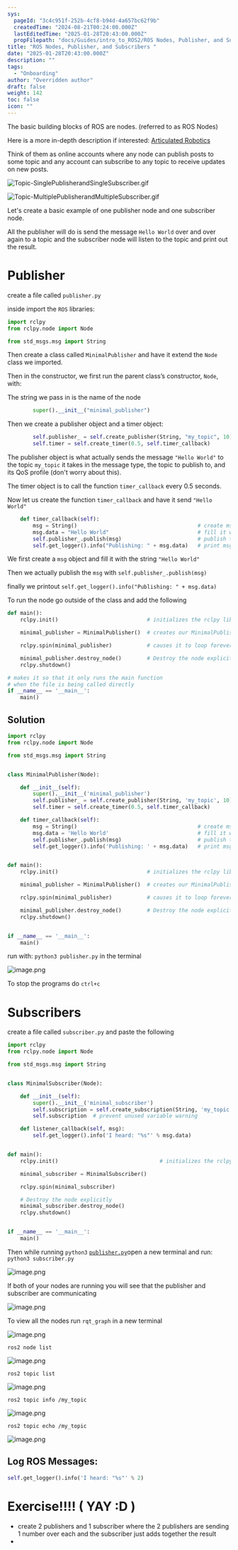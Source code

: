 ```yaml
---
sys:
  pageId: "3c4c951f-252b-4cf8-b94d-4a657bc62f9b"
  createdTime: "2024-08-21T00:24:00.000Z"
  lastEditedTime: "2025-01-28T20:43:00.000Z"
  propFilepath: "docs/Guides/intro_to_ROS2/ROS Nodes, Publisher, and Subscribers .md"
title: "ROS Nodes, Publisher, and Subscribers "
date: "2025-01-28T20:43:00.000Z"
description: ""
tags:
  - "Onboarding"
author: "Overridden author"
draft: false
weight: 142
toc: false
icon: ""
---
```


The basic building blocks of ROS are nodes. (referred to as ROS Nodes)

Here is a more in-depth description if interested: [Articulated Robotics](https://articulatedrobotics.xyz/tutorials/ready-for-ros/ros-overview#2-nodes)

Think of them as online accounts where any node can publish posts to some topic and any account can subscribe to any topic to receive updates on new posts.

![Topic-SinglePublisherandSingleSubscriber.gif](https://docs.ros.org/en/humble/_images/Topic-SinglePublisherandSingleSubscriber.gif)

![Topic-MultiplePublisherandMultipleSubscriber.gif](https://docs.ros.org/en/humble/_images/Topic-MultiplePublisherandMultipleSubscriber.gif)

Let's create a basic example of one publisher node and one subscriber node.

All the publisher will do is send the message `Hello World` over and over again to a topic and the subscriber node will listen to the topic and print out the result.

# Publisher

create a file called `publisher.py` 

inside import the `ROS` libraries:

```python
import rclpy
from rclpy.node import Node

from std_msgs.msg import String
```

Then create a class called `MinimalPublisher` and have it extend the `Node` class we imported.

Then in the constructor, we first run the parent class’s constructor, `Node`, with:

The string we pass in is the name of the node

```python
        super().__init__("minimal_publisher")
```

Then we create a publisher object and a timer object:

```python
        self.publisher_ = self.create_publisher(String, "my_topic", 10)
        self.timer = self.create_timer(0.5, self.timer_callback)
```

The publisher object is what actually sends the message `"Hello World"` to the topic `my_topic` it takes in the message type, the topic to publish to, and its QoS profile (don't worry about this).

The timer object is to call the function `timer_callback` every 0.5 seconds.

Now let us create the function `timer_callback` and have it send `"Hello World"`

```python
    def timer_callback(self):
        msg = String()                                      # create msg object
        msg.data = "Hello World"                            # fill it with data
        self.publisher_.publish(msg)                        # publish the message
        self.get_logger().info("Publishing: " + msg.data)   # print msg
```

We first create a `msg` object and fill it with the string `"Hello World"`

Then we actually publish the `msg` with `self.publisher_.publish(msg)`

finally we printout `self.get_logger().info("Publishing: " + msg.data)`

To run the node go outside of the class and add the following

```python
def main():
    rclpy.init()                            # initializes the rclpy library

    minimal_publisher = MinimalPublisher()  # creates our MinimalPublisher object

    rclpy.spin(minimal_publisher)           # causes it to loop forever

    minimal_publisher.destroy_node()        # Destroy the node explicitly
    rclpy.shutdown()

# makes it so that it only runs the main function
# when the file is being called directly
if __name__ == '__main__': 
    main()
```

## Solution

```python
import rclpy
from rclpy.node import Node

from std_msgs.msg import String


class MinimalPublisher(Node):

    def __init__(self):
        super().__init__('minimal_publisher')
        self.publisher_ = self.create_publisher(String, 'my_topic', 10)
        self.timer = self.create_timer(0.5, self.timer_callback)

    def timer_callback(self):
        msg = String()                                      # create msg object
        msg.data = 'Hello World'                            # fill it with data
        self.publisher_.publish(msg)                        # publish the message
        self.get_logger().info('Publishing: ' + msg.data)   # print msg


def main():
    rclpy.init()                            # initializes the rclpy library

    minimal_publisher = MinimalPublisher()  # creates our MinimalPublisher object

    rclpy.spin(minimal_publisher)           # causes it to loop forever

    minimal_publisher.destroy_node()        # Destroy the node explicitly
    rclpy.shutdown()


if __name__ == '__main__':
    main()
```

run with: `python3 publisher.py` in the terminal

![image.png](https://prod-files-secure.s3.us-west-2.amazonaws.com/d518164a-d88e-44d1-a4ee-3adb3bd8bce0/9214accb-ad5b-44f1-a31c-b3167c59138b/image.png?X-Amz-Algorithm=AWS4-HMAC-SHA256&X-Amz-Content-Sha256=UNSIGNED-PAYLOAD&X-Amz-Credential=ASIAZI2LB466XI32XF5F%2F20250515%2Fus-west-2%2Fs3%2Faws4_request&X-Amz-Date=20250515T004104Z&X-Amz-Expires=3600&X-Amz-Security-Token=IQoJb3JpZ2luX2VjEGkaCXVzLXdlc3QtMiJHMEUCICgV2dfFJTFmdLFv53JOvnFEbXvYhcmFnqrGx2JhtT9UAiEAtDXY%2BCfbeGYQE7deCWDoPtQ7LIRAlF76NpWo8Q7lmVYq%2FwMIIhAAGgw2Mzc0MjMxODM4MDUiDJbWyHbPP0L8IhhwmircA%2FwUBQCl2NMA1vy7sPJOO%2F3orqlkiD%2FOz19FXE6GRRuKZpfCXlrxaWcolnFKtCgqumMFJa%2BOdE5n3BI4bKKB9N4TBJNeUuXHtBPwsUsLSrSn1njlKtAgke0D3sw5L3D0lcR4fcECMQPcZH4kydrrg4FANxoLKgZih9GVfLc83I4ZzLgoAox%2FUS7cRW7BON0F6G88EZU30tFBk%2BYrlnJjHN%2F4Dqp13BzBNK7OlOMGVZrT1H0XSOl1S8oASvi5Oil18pK4HTgmG0ac5kOFlb6vZhCF5zgXDbiFk79ncHx8ZTDCNRmMs%2B7OQ6jfOx3132LBiHMqKJrV9DYuCrtOSPbzWaFs9jyIqJA8vgYsIdJgGEtC9%2F7HmSQbIyRsAzXrDRCmIPJpVyaa1uIykl%2Fg6Wzvbdq9aq8jbOo8MXTDqftq3vwHbP%2BCGDGW9XzttvADuEYNXyt2frDJu%2F0vfjpzaq4PQeXYRCxmbcMNI050m0cYK%2F5CCD4E4aLFUnrR%2BBSzACf9FImLaqkrwD2lpV57N8E3%2BzTPHsOUSJzBN%2BRrA5C9wHhitneycGmjgZtYjYRrtBEJTFMmQ2XbIXNkZZkMAlFK%2BdWiNPHmKnY3URmmvWDT3P8%2FcO9kKG1TLH27yLw3MMzrlMEGOqUBed1dj%2FEb%2BjALV7Jipkb28IFsNs5wHz%2FNlJERxhna5dSRNiW7vOv8DE0M1Jfn%2Fkn3A6uKQlO18jtd3Sqi2CLz2x%2F16cIcyqZoG%2FXTnUIn9P%2BUQPsKXHYXEYNuWSIxZOncQV%2FBRcdW2qiJdd9T5KOj0wskOzJWT6gyOy9b513Xm%2BPsdu0dlfdUWRXvWsNoAwf5qa3SbsCFbNho7cHzxU%2Fkqx8e1sbg&X-Amz-Signature=f86219bf4c12ebbf16c0b44cec4e3defddc5b7607d42baaa32a48649c4701148&X-Amz-SignedHeaders=host&x-id=GetObject)

To stop the programs do `ctrl+c`

# Subscribers

create a file called `subscriber.py` and paste the following

```python
import rclpy
from rclpy.node import Node

from std_msgs.msg import String


class MinimalSubscriber(Node):

    def __init__(self):
        super().__init__('minimal_subscriber')
        self.subscription = self.create_subscription(String, 'my_topic', self.listener_callback, 10)
        self.subscription  # prevent unused variable warning

    def listener_callback(self, msg):
        self.get_logger().info('I heard: "%s"' % msg.data)


def main():
    rclpy.init()                                # initializes the rclpy library

    minimal_subscriber = MinimalSubscriber()

    rclpy.spin(minimal_subscriber)

    # Destroy the node explicitly
    minimal_subscriber.destroy_node()
    rclpy.shutdown()


if __name__ == '__main__':
    main()
```

Then while running `python3` [`publisher.py`](http://publisher.py/)open a new terminal and run: `python3 subscriber.py` 

![image.png](https://prod-files-secure.s3.us-west-2.amazonaws.com/d518164a-d88e-44d1-a4ee-3adb3bd8bce0/611fccf2-c738-4dbd-94e9-98f209092866/image.png?X-Amz-Algorithm=AWS4-HMAC-SHA256&X-Amz-Content-Sha256=UNSIGNED-PAYLOAD&X-Amz-Credential=ASIAZI2LB466XI32XF5F%2F20250515%2Fus-west-2%2Fs3%2Faws4_request&X-Amz-Date=20250515T004104Z&X-Amz-Expires=3600&X-Amz-Security-Token=IQoJb3JpZ2luX2VjEGkaCXVzLXdlc3QtMiJHMEUCICgV2dfFJTFmdLFv53JOvnFEbXvYhcmFnqrGx2JhtT9UAiEAtDXY%2BCfbeGYQE7deCWDoPtQ7LIRAlF76NpWo8Q7lmVYq%2FwMIIhAAGgw2Mzc0MjMxODM4MDUiDJbWyHbPP0L8IhhwmircA%2FwUBQCl2NMA1vy7sPJOO%2F3orqlkiD%2FOz19FXE6GRRuKZpfCXlrxaWcolnFKtCgqumMFJa%2BOdE5n3BI4bKKB9N4TBJNeUuXHtBPwsUsLSrSn1njlKtAgke0D3sw5L3D0lcR4fcECMQPcZH4kydrrg4FANxoLKgZih9GVfLc83I4ZzLgoAox%2FUS7cRW7BON0F6G88EZU30tFBk%2BYrlnJjHN%2F4Dqp13BzBNK7OlOMGVZrT1H0XSOl1S8oASvi5Oil18pK4HTgmG0ac5kOFlb6vZhCF5zgXDbiFk79ncHx8ZTDCNRmMs%2B7OQ6jfOx3132LBiHMqKJrV9DYuCrtOSPbzWaFs9jyIqJA8vgYsIdJgGEtC9%2F7HmSQbIyRsAzXrDRCmIPJpVyaa1uIykl%2Fg6Wzvbdq9aq8jbOo8MXTDqftq3vwHbP%2BCGDGW9XzttvADuEYNXyt2frDJu%2F0vfjpzaq4PQeXYRCxmbcMNI050m0cYK%2F5CCD4E4aLFUnrR%2BBSzACf9FImLaqkrwD2lpV57N8E3%2BzTPHsOUSJzBN%2BRrA5C9wHhitneycGmjgZtYjYRrtBEJTFMmQ2XbIXNkZZkMAlFK%2BdWiNPHmKnY3URmmvWDT3P8%2FcO9kKG1TLH27yLw3MMzrlMEGOqUBed1dj%2FEb%2BjALV7Jipkb28IFsNs5wHz%2FNlJERxhna5dSRNiW7vOv8DE0M1Jfn%2Fkn3A6uKQlO18jtd3Sqi2CLz2x%2F16cIcyqZoG%2FXTnUIn9P%2BUQPsKXHYXEYNuWSIxZOncQV%2FBRcdW2qiJdd9T5KOj0wskOzJWT6gyOy9b513Xm%2BPsdu0dlfdUWRXvWsNoAwf5qa3SbsCFbNho7cHzxU%2Fkqx8e1sbg&X-Amz-Signature=a26b5b14dee52905f6840b7397c93a148f8237e3f2eafe161d274270e3254f31&X-Amz-SignedHeaders=host&x-id=GetObject)

If both of your nodes are running you will see that the publisher and subscriber are communicating

![image.png](https://prod-files-secure.s3.us-west-2.amazonaws.com/d518164a-d88e-44d1-a4ee-3adb3bd8bce0/eea428b5-1cf0-43bb-a30b-81cbaf6c5c78/image.png?X-Amz-Algorithm=AWS4-HMAC-SHA256&X-Amz-Content-Sha256=UNSIGNED-PAYLOAD&X-Amz-Credential=ASIAZI2LB466XI32XF5F%2F20250515%2Fus-west-2%2Fs3%2Faws4_request&X-Amz-Date=20250515T004104Z&X-Amz-Expires=3600&X-Amz-Security-Token=IQoJb3JpZ2luX2VjEGkaCXVzLXdlc3QtMiJHMEUCICgV2dfFJTFmdLFv53JOvnFEbXvYhcmFnqrGx2JhtT9UAiEAtDXY%2BCfbeGYQE7deCWDoPtQ7LIRAlF76NpWo8Q7lmVYq%2FwMIIhAAGgw2Mzc0MjMxODM4MDUiDJbWyHbPP0L8IhhwmircA%2FwUBQCl2NMA1vy7sPJOO%2F3orqlkiD%2FOz19FXE6GRRuKZpfCXlrxaWcolnFKtCgqumMFJa%2BOdE5n3BI4bKKB9N4TBJNeUuXHtBPwsUsLSrSn1njlKtAgke0D3sw5L3D0lcR4fcECMQPcZH4kydrrg4FANxoLKgZih9GVfLc83I4ZzLgoAox%2FUS7cRW7BON0F6G88EZU30tFBk%2BYrlnJjHN%2F4Dqp13BzBNK7OlOMGVZrT1H0XSOl1S8oASvi5Oil18pK4HTgmG0ac5kOFlb6vZhCF5zgXDbiFk79ncHx8ZTDCNRmMs%2B7OQ6jfOx3132LBiHMqKJrV9DYuCrtOSPbzWaFs9jyIqJA8vgYsIdJgGEtC9%2F7HmSQbIyRsAzXrDRCmIPJpVyaa1uIykl%2Fg6Wzvbdq9aq8jbOo8MXTDqftq3vwHbP%2BCGDGW9XzttvADuEYNXyt2frDJu%2F0vfjpzaq4PQeXYRCxmbcMNI050m0cYK%2F5CCD4E4aLFUnrR%2BBSzACf9FImLaqkrwD2lpV57N8E3%2BzTPHsOUSJzBN%2BRrA5C9wHhitneycGmjgZtYjYRrtBEJTFMmQ2XbIXNkZZkMAlFK%2BdWiNPHmKnY3URmmvWDT3P8%2FcO9kKG1TLH27yLw3MMzrlMEGOqUBed1dj%2FEb%2BjALV7Jipkb28IFsNs5wHz%2FNlJERxhna5dSRNiW7vOv8DE0M1Jfn%2Fkn3A6uKQlO18jtd3Sqi2CLz2x%2F16cIcyqZoG%2FXTnUIn9P%2BUQPsKXHYXEYNuWSIxZOncQV%2FBRcdW2qiJdd9T5KOj0wskOzJWT6gyOy9b513Xm%2BPsdu0dlfdUWRXvWsNoAwf5qa3SbsCFbNho7cHzxU%2Fkqx8e1sbg&X-Amz-Signature=cbc2d9b51f3163a6582713701fa881a3c71b1f4ef22290b1821918ac69dec8de&X-Amz-SignedHeaders=host&x-id=GetObject)

To view all the nodes run `rqt_graph` in a new terminal

![image.png](https://prod-files-secure.s3.us-west-2.amazonaws.com/d518164a-d88e-44d1-a4ee-3adb3bd8bce0/1d98e964-4318-4d62-b5c4-8c8f78368598/image.png?X-Amz-Algorithm=AWS4-HMAC-SHA256&X-Amz-Content-Sha256=UNSIGNED-PAYLOAD&X-Amz-Credential=ASIAZI2LB466XI32XF5F%2F20250515%2Fus-west-2%2Fs3%2Faws4_request&X-Amz-Date=20250515T004104Z&X-Amz-Expires=3600&X-Amz-Security-Token=IQoJb3JpZ2luX2VjEGkaCXVzLXdlc3QtMiJHMEUCICgV2dfFJTFmdLFv53JOvnFEbXvYhcmFnqrGx2JhtT9UAiEAtDXY%2BCfbeGYQE7deCWDoPtQ7LIRAlF76NpWo8Q7lmVYq%2FwMIIhAAGgw2Mzc0MjMxODM4MDUiDJbWyHbPP0L8IhhwmircA%2FwUBQCl2NMA1vy7sPJOO%2F3orqlkiD%2FOz19FXE6GRRuKZpfCXlrxaWcolnFKtCgqumMFJa%2BOdE5n3BI4bKKB9N4TBJNeUuXHtBPwsUsLSrSn1njlKtAgke0D3sw5L3D0lcR4fcECMQPcZH4kydrrg4FANxoLKgZih9GVfLc83I4ZzLgoAox%2FUS7cRW7BON0F6G88EZU30tFBk%2BYrlnJjHN%2F4Dqp13BzBNK7OlOMGVZrT1H0XSOl1S8oASvi5Oil18pK4HTgmG0ac5kOFlb6vZhCF5zgXDbiFk79ncHx8ZTDCNRmMs%2B7OQ6jfOx3132LBiHMqKJrV9DYuCrtOSPbzWaFs9jyIqJA8vgYsIdJgGEtC9%2F7HmSQbIyRsAzXrDRCmIPJpVyaa1uIykl%2Fg6Wzvbdq9aq8jbOo8MXTDqftq3vwHbP%2BCGDGW9XzttvADuEYNXyt2frDJu%2F0vfjpzaq4PQeXYRCxmbcMNI050m0cYK%2F5CCD4E4aLFUnrR%2BBSzACf9FImLaqkrwD2lpV57N8E3%2BzTPHsOUSJzBN%2BRrA5C9wHhitneycGmjgZtYjYRrtBEJTFMmQ2XbIXNkZZkMAlFK%2BdWiNPHmKnY3URmmvWDT3P8%2FcO9kKG1TLH27yLw3MMzrlMEGOqUBed1dj%2FEb%2BjALV7Jipkb28IFsNs5wHz%2FNlJERxhna5dSRNiW7vOv8DE0M1Jfn%2Fkn3A6uKQlO18jtd3Sqi2CLz2x%2F16cIcyqZoG%2FXTnUIn9P%2BUQPsKXHYXEYNuWSIxZOncQV%2FBRcdW2qiJdd9T5KOj0wskOzJWT6gyOy9b513Xm%2BPsdu0dlfdUWRXvWsNoAwf5qa3SbsCFbNho7cHzxU%2Fkqx8e1sbg&X-Amz-Signature=888d884972e7ce41c893b0544b7167f123ae8aeecdf0162551c282878dbb24f1&X-Amz-SignedHeaders=host&x-id=GetObject)

`ros2 node list`

![image.png](https://prod-files-secure.s3.us-west-2.amazonaws.com/d518164a-d88e-44d1-a4ee-3adb3bd8bce0/680ac8cf-e6d9-4164-9ece-5b9a6fccffee/image.png?X-Amz-Algorithm=AWS4-HMAC-SHA256&X-Amz-Content-Sha256=UNSIGNED-PAYLOAD&X-Amz-Credential=ASIAZI2LB466XI32XF5F%2F20250515%2Fus-west-2%2Fs3%2Faws4_request&X-Amz-Date=20250515T004104Z&X-Amz-Expires=3600&X-Amz-Security-Token=IQoJb3JpZ2luX2VjEGkaCXVzLXdlc3QtMiJHMEUCICgV2dfFJTFmdLFv53JOvnFEbXvYhcmFnqrGx2JhtT9UAiEAtDXY%2BCfbeGYQE7deCWDoPtQ7LIRAlF76NpWo8Q7lmVYq%2FwMIIhAAGgw2Mzc0MjMxODM4MDUiDJbWyHbPP0L8IhhwmircA%2FwUBQCl2NMA1vy7sPJOO%2F3orqlkiD%2FOz19FXE6GRRuKZpfCXlrxaWcolnFKtCgqumMFJa%2BOdE5n3BI4bKKB9N4TBJNeUuXHtBPwsUsLSrSn1njlKtAgke0D3sw5L3D0lcR4fcECMQPcZH4kydrrg4FANxoLKgZih9GVfLc83I4ZzLgoAox%2FUS7cRW7BON0F6G88EZU30tFBk%2BYrlnJjHN%2F4Dqp13BzBNK7OlOMGVZrT1H0XSOl1S8oASvi5Oil18pK4HTgmG0ac5kOFlb6vZhCF5zgXDbiFk79ncHx8ZTDCNRmMs%2B7OQ6jfOx3132LBiHMqKJrV9DYuCrtOSPbzWaFs9jyIqJA8vgYsIdJgGEtC9%2F7HmSQbIyRsAzXrDRCmIPJpVyaa1uIykl%2Fg6Wzvbdq9aq8jbOo8MXTDqftq3vwHbP%2BCGDGW9XzttvADuEYNXyt2frDJu%2F0vfjpzaq4PQeXYRCxmbcMNI050m0cYK%2F5CCD4E4aLFUnrR%2BBSzACf9FImLaqkrwD2lpV57N8E3%2BzTPHsOUSJzBN%2BRrA5C9wHhitneycGmjgZtYjYRrtBEJTFMmQ2XbIXNkZZkMAlFK%2BdWiNPHmKnY3URmmvWDT3P8%2FcO9kKG1TLH27yLw3MMzrlMEGOqUBed1dj%2FEb%2BjALV7Jipkb28IFsNs5wHz%2FNlJERxhna5dSRNiW7vOv8DE0M1Jfn%2Fkn3A6uKQlO18jtd3Sqi2CLz2x%2F16cIcyqZoG%2FXTnUIn9P%2BUQPsKXHYXEYNuWSIxZOncQV%2FBRcdW2qiJdd9T5KOj0wskOzJWT6gyOy9b513Xm%2BPsdu0dlfdUWRXvWsNoAwf5qa3SbsCFbNho7cHzxU%2Fkqx8e1sbg&X-Amz-Signature=4d832be3047e6a7e5731dc83545fb7f7bf6aeea9dd93667467ef563304aad377&X-Amz-SignedHeaders=host&x-id=GetObject)

`ros2 topic list`

![image.png](https://prod-files-secure.s3.us-west-2.amazonaws.com/d518164a-d88e-44d1-a4ee-3adb3bd8bce0/eee2ebe1-27ef-4a4a-96fb-2ca54126fb29/image.png?X-Amz-Algorithm=AWS4-HMAC-SHA256&X-Amz-Content-Sha256=UNSIGNED-PAYLOAD&X-Amz-Credential=ASIAZI2LB466XI32XF5F%2F20250515%2Fus-west-2%2Fs3%2Faws4_request&X-Amz-Date=20250515T004104Z&X-Amz-Expires=3600&X-Amz-Security-Token=IQoJb3JpZ2luX2VjEGkaCXVzLXdlc3QtMiJHMEUCICgV2dfFJTFmdLFv53JOvnFEbXvYhcmFnqrGx2JhtT9UAiEAtDXY%2BCfbeGYQE7deCWDoPtQ7LIRAlF76NpWo8Q7lmVYq%2FwMIIhAAGgw2Mzc0MjMxODM4MDUiDJbWyHbPP0L8IhhwmircA%2FwUBQCl2NMA1vy7sPJOO%2F3orqlkiD%2FOz19FXE6GRRuKZpfCXlrxaWcolnFKtCgqumMFJa%2BOdE5n3BI4bKKB9N4TBJNeUuXHtBPwsUsLSrSn1njlKtAgke0D3sw5L3D0lcR4fcECMQPcZH4kydrrg4FANxoLKgZih9GVfLc83I4ZzLgoAox%2FUS7cRW7BON0F6G88EZU30tFBk%2BYrlnJjHN%2F4Dqp13BzBNK7OlOMGVZrT1H0XSOl1S8oASvi5Oil18pK4HTgmG0ac5kOFlb6vZhCF5zgXDbiFk79ncHx8ZTDCNRmMs%2B7OQ6jfOx3132LBiHMqKJrV9DYuCrtOSPbzWaFs9jyIqJA8vgYsIdJgGEtC9%2F7HmSQbIyRsAzXrDRCmIPJpVyaa1uIykl%2Fg6Wzvbdq9aq8jbOo8MXTDqftq3vwHbP%2BCGDGW9XzttvADuEYNXyt2frDJu%2F0vfjpzaq4PQeXYRCxmbcMNI050m0cYK%2F5CCD4E4aLFUnrR%2BBSzACf9FImLaqkrwD2lpV57N8E3%2BzTPHsOUSJzBN%2BRrA5C9wHhitneycGmjgZtYjYRrtBEJTFMmQ2XbIXNkZZkMAlFK%2BdWiNPHmKnY3URmmvWDT3P8%2FcO9kKG1TLH27yLw3MMzrlMEGOqUBed1dj%2FEb%2BjALV7Jipkb28IFsNs5wHz%2FNlJERxhna5dSRNiW7vOv8DE0M1Jfn%2Fkn3A6uKQlO18jtd3Sqi2CLz2x%2F16cIcyqZoG%2FXTnUIn9P%2BUQPsKXHYXEYNuWSIxZOncQV%2FBRcdW2qiJdd9T5KOj0wskOzJWT6gyOy9b513Xm%2BPsdu0dlfdUWRXvWsNoAwf5qa3SbsCFbNho7cHzxU%2Fkqx8e1sbg&X-Amz-Signature=06de66c33a6ebb6adcb54b5a4237df7b54c9cda2fca232b340167bd1f4d77763&X-Amz-SignedHeaders=host&x-id=GetObject)

`ros2 topic info /my_topic`

![image.png](https://prod-files-secure.s3.us-west-2.amazonaws.com/d518164a-d88e-44d1-a4ee-3adb3bd8bce0/6288ef12-cb9e-406f-b9eb-65feed3a9011/image.png?X-Amz-Algorithm=AWS4-HMAC-SHA256&X-Amz-Content-Sha256=UNSIGNED-PAYLOAD&X-Amz-Credential=ASIAZI2LB466XI32XF5F%2F20250515%2Fus-west-2%2Fs3%2Faws4_request&X-Amz-Date=20250515T004104Z&X-Amz-Expires=3600&X-Amz-Security-Token=IQoJb3JpZ2luX2VjEGkaCXVzLXdlc3QtMiJHMEUCICgV2dfFJTFmdLFv53JOvnFEbXvYhcmFnqrGx2JhtT9UAiEAtDXY%2BCfbeGYQE7deCWDoPtQ7LIRAlF76NpWo8Q7lmVYq%2FwMIIhAAGgw2Mzc0MjMxODM4MDUiDJbWyHbPP0L8IhhwmircA%2FwUBQCl2NMA1vy7sPJOO%2F3orqlkiD%2FOz19FXE6GRRuKZpfCXlrxaWcolnFKtCgqumMFJa%2BOdE5n3BI4bKKB9N4TBJNeUuXHtBPwsUsLSrSn1njlKtAgke0D3sw5L3D0lcR4fcECMQPcZH4kydrrg4FANxoLKgZih9GVfLc83I4ZzLgoAox%2FUS7cRW7BON0F6G88EZU30tFBk%2BYrlnJjHN%2F4Dqp13BzBNK7OlOMGVZrT1H0XSOl1S8oASvi5Oil18pK4HTgmG0ac5kOFlb6vZhCF5zgXDbiFk79ncHx8ZTDCNRmMs%2B7OQ6jfOx3132LBiHMqKJrV9DYuCrtOSPbzWaFs9jyIqJA8vgYsIdJgGEtC9%2F7HmSQbIyRsAzXrDRCmIPJpVyaa1uIykl%2Fg6Wzvbdq9aq8jbOo8MXTDqftq3vwHbP%2BCGDGW9XzttvADuEYNXyt2frDJu%2F0vfjpzaq4PQeXYRCxmbcMNI050m0cYK%2F5CCD4E4aLFUnrR%2BBSzACf9FImLaqkrwD2lpV57N8E3%2BzTPHsOUSJzBN%2BRrA5C9wHhitneycGmjgZtYjYRrtBEJTFMmQ2XbIXNkZZkMAlFK%2BdWiNPHmKnY3URmmvWDT3P8%2FcO9kKG1TLH27yLw3MMzrlMEGOqUBed1dj%2FEb%2BjALV7Jipkb28IFsNs5wHz%2FNlJERxhna5dSRNiW7vOv8DE0M1Jfn%2Fkn3A6uKQlO18jtd3Sqi2CLz2x%2F16cIcyqZoG%2FXTnUIn9P%2BUQPsKXHYXEYNuWSIxZOncQV%2FBRcdW2qiJdd9T5KOj0wskOzJWT6gyOy9b513Xm%2BPsdu0dlfdUWRXvWsNoAwf5qa3SbsCFbNho7cHzxU%2Fkqx8e1sbg&X-Amz-Signature=03e875969d6b2aa01e143fd8793f1970ad858abca2dcd4fbc93ed7caf247fcec&X-Amz-SignedHeaders=host&x-id=GetObject)

`ros2 topic echo /my_topic`

![image.png](https://prod-files-secure.s3.us-west-2.amazonaws.com/d518164a-d88e-44d1-a4ee-3adb3bd8bce0/0a6fcb4d-422d-4a6c-a803-749ef4adf2c6/image.png?X-Amz-Algorithm=AWS4-HMAC-SHA256&X-Amz-Content-Sha256=UNSIGNED-PAYLOAD&X-Amz-Credential=ASIAZI2LB466XI32XF5F%2F20250515%2Fus-west-2%2Fs3%2Faws4_request&X-Amz-Date=20250515T004104Z&X-Amz-Expires=3600&X-Amz-Security-Token=IQoJb3JpZ2luX2VjEGkaCXVzLXdlc3QtMiJHMEUCICgV2dfFJTFmdLFv53JOvnFEbXvYhcmFnqrGx2JhtT9UAiEAtDXY%2BCfbeGYQE7deCWDoPtQ7LIRAlF76NpWo8Q7lmVYq%2FwMIIhAAGgw2Mzc0MjMxODM4MDUiDJbWyHbPP0L8IhhwmircA%2FwUBQCl2NMA1vy7sPJOO%2F3orqlkiD%2FOz19FXE6GRRuKZpfCXlrxaWcolnFKtCgqumMFJa%2BOdE5n3BI4bKKB9N4TBJNeUuXHtBPwsUsLSrSn1njlKtAgke0D3sw5L3D0lcR4fcECMQPcZH4kydrrg4FANxoLKgZih9GVfLc83I4ZzLgoAox%2FUS7cRW7BON0F6G88EZU30tFBk%2BYrlnJjHN%2F4Dqp13BzBNK7OlOMGVZrT1H0XSOl1S8oASvi5Oil18pK4HTgmG0ac5kOFlb6vZhCF5zgXDbiFk79ncHx8ZTDCNRmMs%2B7OQ6jfOx3132LBiHMqKJrV9DYuCrtOSPbzWaFs9jyIqJA8vgYsIdJgGEtC9%2F7HmSQbIyRsAzXrDRCmIPJpVyaa1uIykl%2Fg6Wzvbdq9aq8jbOo8MXTDqftq3vwHbP%2BCGDGW9XzttvADuEYNXyt2frDJu%2F0vfjpzaq4PQeXYRCxmbcMNI050m0cYK%2F5CCD4E4aLFUnrR%2BBSzACf9FImLaqkrwD2lpV57N8E3%2BzTPHsOUSJzBN%2BRrA5C9wHhitneycGmjgZtYjYRrtBEJTFMmQ2XbIXNkZZkMAlFK%2BdWiNPHmKnY3URmmvWDT3P8%2FcO9kKG1TLH27yLw3MMzrlMEGOqUBed1dj%2FEb%2BjALV7Jipkb28IFsNs5wHz%2FNlJERxhna5dSRNiW7vOv8DE0M1Jfn%2Fkn3A6uKQlO18jtd3Sqi2CLz2x%2F16cIcyqZoG%2FXTnUIn9P%2BUQPsKXHYXEYNuWSIxZOncQV%2FBRcdW2qiJdd9T5KOj0wskOzJWT6gyOy9b513Xm%2BPsdu0dlfdUWRXvWsNoAwf5qa3SbsCFbNho7cHzxU%2Fkqx8e1sbg&X-Amz-Signature=1b6e8d10db0660a86a5fd3ffe7eb93a6c415c0498d14675bc484687a62ebde48&X-Amz-SignedHeaders=host&x-id=GetObject)

## Log ROS Messages:

```python
self.get_logger().info('I heard: "%s"' % 2)
```

# Exercise!!!! ( YAY :D )

- create 2 publishers and 1 subscriber where the 2 publishers are sending 1 number over each and the subscriber just adds together the result
- 

